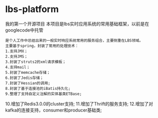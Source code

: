 lbs-platform
======

我的第一个开源项目
本项目是lbs实时应用系统的常用基础框架，以前是在googlecode中托管

    是个人工作中总结出来的一般实时响应系统常用的服务组合，主要侧重在LBS领域。
    主要基于spring，封装了常用的处理技术：
    1.支持JMX；
    2.支持JMS；
    3.封装了struts2的xml请求模板；
    4.支持mail；
    5.封装了memcache存储；
    6.封装了Jedis存储；
    7.封装了Hessian的调用;
    8.封装了基于连接池的iBatis持久化;
    9.整理了支持自定义注解的实体基类ETBase;
   10.增加了Redis3.0.0的cluster支持;
   11.增加了Thrift的服务支持;
   12.增加了对kafka的连接支持，consumer和producer基础类;
